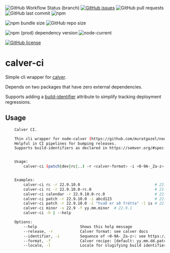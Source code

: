 ![GitHub Workflow Status (branch)](https://img.shields.io/github/workflow/status/busla/calver-ci/publish/main) [![GitHub issues](https://img.shields.io/github/issues/busla/calver-ci)](https://github.com/busla/calver-ci/issues) ![GitHub pull requests](https://img.shields.io/github/issues-pr/busla/calver-ci) ![GitHub last commit](https://img.shields.io/github/last-commit/busla/calver-ci?color=brightgreen) ![npm](https://img.shields.io/npm/dt/calver-ci?color=brightgreen&logo=npm)

![npm bundle size](https://img.shields.io/bundlephobia/min/calver-ci) ![GitHub repo size](https://img.shields.io/github/repo-size/busla/calver-ci)

![npm (prod) dependency version](https://img.shields.io/npm/dependency-version/calver-ci/calver) ![node-current](https://img.shields.io/node/v/calver-ci?color=blue)

[![GitHub license](https://img.shields.io/github/license/busla/calver-ci)](https://github.com/busla/calver-ci/blob/main/LICENSE)

# calver-ci

Simple cli wrapper for [calver](https://www.npmjs.com/package/calver).

Depends on two packages that have zero external dependencies.

Supports adding a [build-identifier](https://semver.org/#spec-item-10) attribute to simplify tracking deployment regressions.

## Usage

````bash
    Calver CI.

    Thin cli wrapper for node-calver (https://github.com/muratgozel/node-calver)
    Helpful in CI pipelines for bumping releases.
    Supports build-identifiers as declared in https://semver.org/#spec-item-10


    Usage:
        calver-ci (patch|dev|rc|..) -r <calver-format> -i <0-9A-_Za-z> [-f|--yy.mm.dd.patch] [-l|--en]


    Examples:
        calver-ci rc -r 22.9.10.0                                 # 22.9.10.0-rc.0
        calver-ci rc -r 22.9.10.0-rc.0                            # 22.9.10.0-rc.1
        calver-ci calendar -r 22.9.10.0-rc.0                      # 22.9.10.0
        calver-ci patch -r 22.9.10.0 -i abcd123                   # 22.9.10.1+abcd123
        calver-ci patch -r 22.9.10.0 -i "hvað er að frétta" -l is # 22.9.10.1+hvad-er-ad-fretta
        calver-ci minor -v 22.9 -f yy.mm.minor  # 22.9.1
        calver-ci -h | --help

    Options:
        --help                   Shows this help message
        --release, -r            Calver format: see calver docs
        --identifier, -i         Sequence of <0-9A-_Za-z>: see https://semver.org/#spec-item-10
        --format, -f             Calver recipe: [default: yy.mm.dd.patch]
        --locale, -l             Locale for slugifying build identifiers: [default: en]```
````
